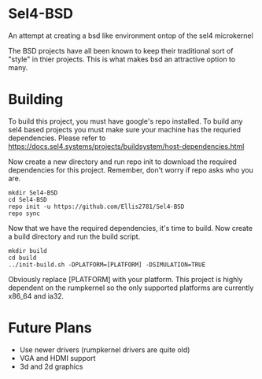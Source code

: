 # Sel4-BSD
An attempt at creating a bsd like environment ontop of the sel4 microkernel

The BSD projects have all been known to keep their traditional sort of "style" in thier projects. This is what makes bsd an attractive option to many. 

# Building

To build this project, you must have google's repo installed. To build any sel4 based projects you must make sure your machine has the requried dependencies. Please refer to https://docs.sel4.systems/projects/buildsystem/host-dependencies.html

Now create a new directory and run repo init to download the required dependencies for this project. Remember, don't worry if repo asks who you are.

```
mkdir Sel4-BSD
cd Sel4-BSD
repo init -u https://github.com/Ellis2781/Sel4-BSD
repo sync
```

Now that we have the required dependencies, it's time to build. Now create a build directory and run the build script. 

```
mkdir build
cd build
../init-build.sh -DPLATFORM=[PLATFORM] -DSIMULATION=TRUE
```

Obviously replace [PLATFORM] with your platform. This project is highly dependent on the rumpkernel so the only supported platforms are currently x86_64 and ia32.

# Future Plans

- Use newer drivers (rumpkernel drivers are quite old)
- VGA and HDMI support
- 3d and 2d graphics
